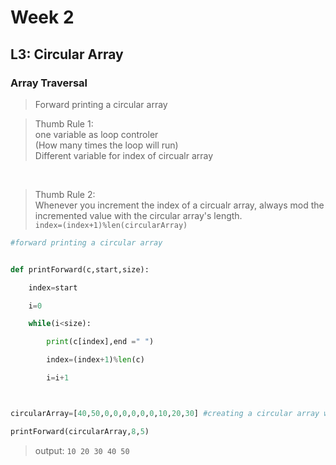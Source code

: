 # Week 2
## L3: Circular Array




### Array Traversal
> Forward printing a circular array 


> Thumb Rule 1:   
one variable as loop controler  
(How many times the loop will run)  
Different variable for index of circualr array

<br>

> Thumb Rule 2:  
Whenever you increment the index of a circualr array, always mod the incremented value with the circular array's length.  
`index=(index+1)%len(circularArray)`


```py
#forward printing a circular array


def printForward(c,start,size):

    index=start

    i=0

    while(i<size):

        print(c[index],end =" ")

        index=(index+1)%len(c)

        i=i+1



circularArray=[40,50,0,0,0,0,0,0,10,20,30] #creating a circular array with start 8 and size 5

printForward(circularArray,8,5)
```

> output:  `10 20 30 40 50  `
